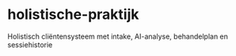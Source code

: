 # holistische-praktijk
Holistisch cliëntensysteem met intake, AI-analyse, behandelplan en sessiehistorie
